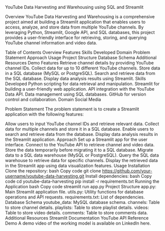 YouTube Data Harvesting and Warehousing using SQL and Streamlit

Overview
YouTube Data Harvesting and Warehousing is a comprehensive project aimed at building a Streamlit application that enables users to access, analyze, and store data from multiple YouTube channels. By leveraging Python, Streamlit, Google API, and SQL databases, this project provides a user-friendly interface for retrieving, storing, and querying YouTube channel information and video data.

Table of Contents
Overview
Features
Skills Developed
Domain
Problem Statement
Approach
Usage
Project Structure
Database Schema
Additional Resources
Demo
Features
Retrieve channel details by providing YouTube channel IDs.
Collect data for up to 10 different YouTube channels.
Store data in a SQL database (MySQL or PostgreSQL).
Search and retrieve data from the SQL database.
Display data analysis results using Streamlit.
Skills Developed
Python scripting for data retrieval and manipulation.
Streamlit for building a user-friendly web application.
API integration with the YouTube Data API.
Data management using SQL databases.
GitHub for version control and collaboration.
Domain
Social Media

Problem Statement
The problem statement is to create a Streamlit application with the following features:

Allow users to input YouTube channel IDs and retrieve relevant data.
Collect data for multiple channels and store it in a SQL database.
Enable users to search and retrieve data from the database.
Display data analysis results in the Streamlit application.
Approach
Set up a Streamlit app for the user interface.
Connect to the YouTube API to retrieve channel and video data.
Store the data temporarily before migrating it to a SQL database.
Migrate data to a SQL data warehouse (MySQL or PostgreSQL).
Query the SQL data warehouse to retrieve data for specific channels.
Display the retrieved data in the Streamlit app using data visualization features.
Usage
Installation
Clone the repository:
bash
Copy code
git clone https://github.com/your-username/youtube-data-harvesting.git
Install dependencies:
bash
Copy code
cd youtube-data-harvesting
pip install -r requirements.txt
Running the Application
bash
Copy code
streamlit run app.py
Project Structure
app.py: Main Streamlit application file.
utils.py: Utility functions for database operations and API requests.
requirements.txt: List of dependencies.
Database Schema
youtube_data: MySQL database schema.
channels: Table to store channel details.
playlists: Table to store playlist details.
videos: Table to store video details.
comments: Table to store comments data.
Additional Resources
Streamlit Documentation
YouTube API Reference
Demo
A demo video of the working model is available on LinkedIn here.
